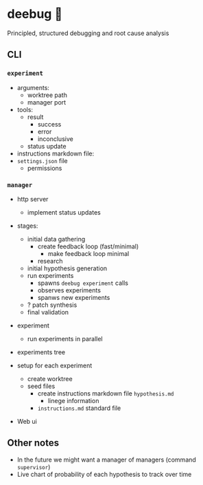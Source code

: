 # deebug 🦛

Principled, structured debugging and root cause analysis

## CLI

### `experiment`

- arguments:
  - worktree path
  - manager port
- tools:
  - result
    - success
    - error
    - inconclusive
  - status update
- instructions markdown file:
- `settings.json` file
  - permissions

### `manager`

- http server
  - implement status updates
- stages:
  - initial data gathering
    - create feedback loop (fast/minimal)
      - make feedback loop minimal
    - research
  - initial hypothesis generation
  - run experiments
    - spawns `deebug experiment` calls
    - observes experiments
    - spanws new experiments
  - ? patch synthesis
  - final validation
- experiment
  - run experiments in parallel
- experiments tree

- setup for each experiment
  - create worktree
  - seed files
    - create instructions markdown file `hypothesis.md`
      - linege information
    - `instructions.md` standard file
- Web ui

## Other notes

- In the future we might want a manager of managers (command `supervisor`)
- Live chart of probability of each hypothesis to track over time